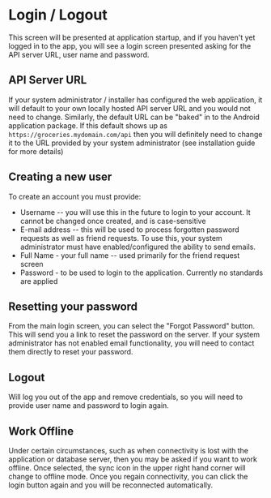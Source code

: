 # Login / Logout

This screen will be presented at application startup, and if you haven't yet logged in to the app, you will see a login screen presented asking for the API server URL, user name and password.

## API Server URL

If your system administrator / installer has configured the web application, it will default to your own locally hosted API server URL and you would not need to change. Similarly, the default URL can be "baked" in to the Android application package. If this default shows up as ```https://groceries.mydomain.com/api``` then you will definitely need to change it to the URL provided by your system administrator (see installation guide for more details)

## Creating a new user

To create an account you must provide:
- Username -- you will use this in the future to login to your account. It cannot be changed once created, and is case-sensitive
- E-mail address -- this will be used to process forgotten password requests as well as friend requests. To use this, your system administrator must have enabled/configured the ability to send emails.
- Full Name - your full name -- used primarily for the friend request screen
- Password - to be used to login to the application. Currently no standards are applied

## Resetting your password

From the main login screen, you can select the "Forgot Password" button. This will send you a link to reset the password on the server. If your system administrator has not enabled email functionality, you will need to contact them directly to reset your password.

## Logout

Will log you out of the app and remove credentials, so you will need to provide user name and password to login again.

## Work Offline

Under certain circumstances, such as when connectivity is lost with the application or database server, then you may be asked if you want to work offline. Once selected, the sync icon in the upper right hand corner will change to offline mode. Once you regain connectivity, you can click the login button again and you will be reconnected automatically.

